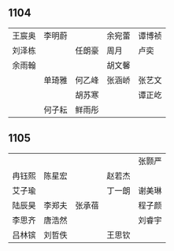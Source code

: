 ## 1104
|     |     |     |     |     |
| --- | --- | --- | --- | --- |
| 王宸奥 | 李明蔚 |  | 余宛蕾 | 谭博祯 |
| 刘泽栋 |  | 任朗豪 | 周月 | 卢奕 |
| 余雨翰 |  |  | 胡文馨 |  |
|  | 单琦雅 | 何乙峰 | 张涵峤 | 张艺文 |
|  |  | 胡苏寒 |  | 谭正屹 |
|  | 何子耘 | 鲜雨彤 |  |  |

## 1105
|     |     |     |     |     |
| --- | --- | --- | --- | --- |
|  |  |  |  | 张颢严 |
| 冉钰熙 | 陈星宏 |  | 赵若杰 |  |
| 艾子瑜 |  |  | 丁一朗 | 谢美琳 |
| 陆辰昊 | 李郑夫 | 张承蓓 |  | 程子颜 |
| 李思齐 | 唐浩然 |  |  | 刘睿宇 |
| 吕林镔 | 刘哲佚 |  | 王思钦 |  |

